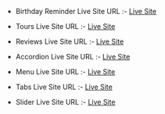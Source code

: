 - Birthday Reminder Live Site URL :- [Live Site](https://birthday-reminder-singh.netlify.app/)

- Tours Live Site URL :- [Live Site](https://tours-singh.netlify.app)

- Reviews Live Site URL :- [Live Site](https://reviews-singh.netlify.app/)

- Accordion Live Site URL :- [Live Site](https://accordion-singh.netlify.app/)

- Menu Live Site URL :- [Live Site](https://menu-singh.netlify.app/)

- Tabs Live Site URL :- [Live Site](https://tabs-singh.netlify.app/)

- Slider Live Site URL :- [Live Site](https://slider-singh.netlify.app/)
